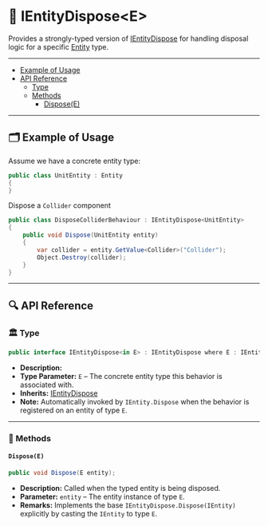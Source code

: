 # 🧩 IEntityDispose&lt;E&gt;

Provides a strongly-typed version of [IEntityDispose](IEntityDispose.md) for handling disposal logic for a
specific [Entity](../Entities/Manual.md) type.

---

- [Example of Usage](#-example-of-usage)
- [API Reference](#-api-reference)
    - [Type](#-type)
    - [Methods](#-methods)
        - [Dispose(E)](#disposee)

---

## 🗂 Example of Usage

Assume we have a concrete entity type:

```csharp
public class UnitEntity : Entity
{
}
```

Dispose a `Collider` component

```csharp
public class DisposeColliderBehaviour : IEntityDispose<UnitEntity>
{
    public void Dispose(UnitEntity entity)
    {
        var collider = entity.GetValue<Collider>("Collider");
        Object.Destroy(collider);
    }
}
```

---

## 🔍 API Reference

### 🏛️ Type <div id="-type"></div>

```csharp
public interface IEntityDispose<in E> : IEntityDispose where E : IEntity
```

- **Description:**
- **Type Parameter:** `E` – The concrete entity type this behavior is associated with.
- **Inherits:** [IEntityDispose](IEntityDispose.md)
- **Note:** Automatically invoked by `IEntity.Dispose` when the behavior is registered on an entity of type `E`.

---

### 🏹 Methods

#### `Dispose(E)`

```csharp
public void Dispose(E entity);
```

- **Description:** Called when the typed entity is being disposed.
- **Parameter:** `entity` – The entity instance of type `E`.
- **Remarks:** Implements the base `IEntityDispose.Dispose(IEntity)` explicitly by casting the `IEntity` to type `E`.